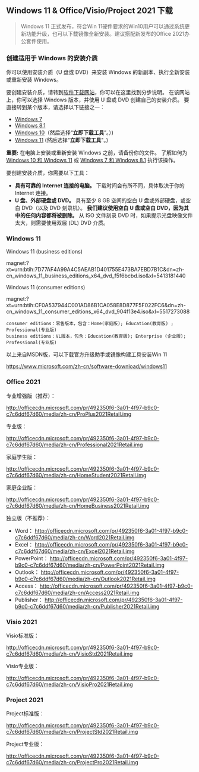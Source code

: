 ## Windows 11 & Office/Visio/Project 2021 下载

> Windows 11 正式发布，符合Win 11硬件要求的Win10用户可以通过系统更新功能升级，也可以下载镜像全新安装。建议搭配新发布的Office 2021办公套件使用。
>

### 创建适用于 Windows 的安装介质

你可以使用安装介质（U 盘或 DVD）来安装 Windows 的新副本、执行全新安装或重新安装 Windows。

要创建安装介质，请转到[软件下载网站](https://www.microsoft.com/software-download/)，你可以在这里找到分步说明。 在该网站上，你可以选择 Windows 版本，并使用 U 盘或 DVD 创建自己的安装介质。 要直接转到某个版本，请选择以下链接之一：

- [Windows 7](https://go.microsoft.com/fwlink/p/?LinkID=616947)
- [Windows 8.1](https://go.microsoft.com/fwlink/p/?LinkID=616948)
- [Windows 10](https://go.microsoft.com/fwlink/p/?LinkId=616447)（然后选择“**立即下载工具**”。）)
- [Windows 11](https://www.microsoft.com/zh-CN/software-download/windows11) (然后选择"**立即下载工具**"。)

**重要:** 在电脑上安装或重新安装 Windows 之前，请备份你的文件。 了解如何为 [Windows 10 和 Windows 11](https://support.microsoft.com/zh-cn/windows/备份和还原windows-352091d2-bb9d-3ea3-ed18-52ef2b88cbef) 或 [Windows 7 和 Windows 8.1](https://support.microsoft.com/zh-cn/windows/备份和还原电脑-ac359b36-7015-4694-de9a-c5eac1ce9d9c) 执行该操作。

要创建安装介质，你需要以下工具：

- **具有可靠的 Internet 连接的电脑。** 下载时间会有所不同，具体取决于你的 Internet 连接。
- **U 盘、外部硬盘或 DVD。** 具有至少 8 GB 空间的空白 U 盘或外部硬盘，或空白 DVD（以及 DVD 刻录机）。 **我们建议使用空白 U 盘或空白 DVD，因为其中的任何内容都将被删除。** 从 ISO 文件刻录 DVD 时，如果提示光盘映像文件太大，则需要使用双层 (DL) DVD 介质。



### Windows 11

Windows 11 (business editions)

magnet:?xt=urn:btih:7D77AF4A99A4C5AEAB1D401755E473BA7EBD7B1C&dn=zh-cn_windows_11_business_editions_x64_dvd_f5f6bcbd.iso&xl=5413181440

Windows 11 (consumer editions)

magnet:?xt=urn:btih:CF0A537944C001AD86B1CA058E8D877F5F022FC6&dn=zh-cn_windows_11_consumer_editions_x64_dvd_904f13e4.iso&xl=5517273088

```text
consumer editions：零售版本，包含：Home(家庭版); Education(教育版) ; Professional(专业版)
business editions：VL版本，包含：Education(教育版); Enterprise (企业版); Professional(专业版)
```

以上来自MSDN版，可以下载官方升级助手或镜像构建工具安装Win 11

https://www.microsoft.com/zh-cn/software-download/windows11



### Office 2021

专业增强版（推荐）：

http://officecdn.microsoft.com/pr/492350f6-3a01-4f97-b9c0-c7c6ddf67d60/media/zh-cn/ProPlus2021Retail.img

专业版：

http://officecdn.microsoft.com/pr/492350f6-3a01-4f97-b9c0-c7c6ddf67d60/media/zh-cn/Professional2021Retail.img

家庭学生版：

http://officecdn.microsoft.com/pr/492350f6-3a01-4f97-b9c0-c7c6ddf67d60/media/zh-cn/HomeStudent2021Retail.img

家庭企业版：

http://officecdn.microsoft.com/pr/492350f6-3a01-4f97-b9c0-c7c6ddf67d60/media/zh-cn/HomeBusiness2021Retail.img

独立版（不推荐）：

- Word：
  http://officecdn.microsoft.com/pr/492350f6-3a01-4f97-b9c0-c7c6ddf67d60/media/zh-cn/Word2021Retail.img
- Excel：
  http://officecdn.microsoft.com/pr/492350f6-3a01-4f97-b9c0-c7c6ddf67d60/media/zh-cn/Excel2021Retail.img
- PowerPoint：
  http://officecdn.microsoft.com/pr/492350f6-3a01-4f97-b9c0-c7c6ddf67d60/media/zh-cn/PowerPoint2021Retail.img
- Outlook：
  http://officecdn.microsoft.com/pr/492350f6-3a01-4f97-b9c0-c7c6ddf67d60/media/zh-cn/Outlook2021Retail.img
- Access：
  http://officecdn.microsoft.com/pr/492350f6-3a01-4f97-b9c0-c7c6ddf67d60/media/zh-cn/Access2021Retail.img
- Publisher：
  http://officecdn.microsoft.com/pr/492350f6-3a01-4f97-b9c0-c7c6ddf67d60/media/zh-cn/Publisher2021Retail.img

### Visio 2021

Visio标准版：

http://officecdn.microsoft.com/pr/492350f6-3a01-4f97-b9c0-c7c6ddf67d60/media/zh-cn/VisioStd2021Retail.img

Visio专业版：

http://officecdn.microsoft.com/pr/492350f6-3a01-4f97-b9c0-c7c6ddf67d60/media/zh-cn/VisioPro2021Retail.img

### Project 2021

Project标准版：

http://officecdn.microsoft.com/pr/492350f6-3a01-4f97-b9c0-c7c6ddf67d60/media/zh-cn/ProjectStd2021Retail.img

Project专业版：

http://officecdn.microsoft.com/pr/492350f6-3a01-4f97-b9c0-c7c6ddf67d60/media/zh-cn/ProjectPro2021Retail.img